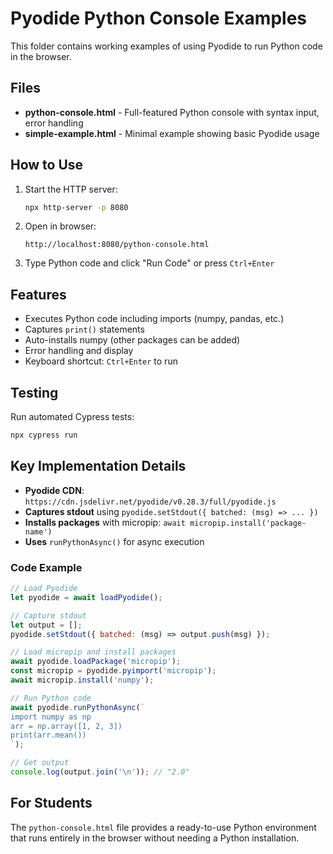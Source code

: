 # Pyodide Python Console Examples

This folder contains working examples of using Pyodide to run Python code in the browser.

## Files

- **python-console.html** - Full-featured Python console with syntax input, error handling
- **simple-example.html** - Minimal example showing basic Pyodide usage

## How to Use

1. Start the HTTP server:

   ```bash
   npx http-server -p 8080
   ```

2. Open in browser:

   ```
   http://localhost:8080/python-console.html
   ```

3. Type Python code and click "Run Code" or press `Ctrl+Enter`

## Features

- Executes Python code including imports (numpy, pandas, etc.)
- Captures `print()` statements
- Auto-installs numpy (other packages can be added)
- Error handling and display
- Keyboard shortcut: `Ctrl+Enter` to run

## Testing

Run automated Cypress tests:

```bash
npx cypress run
```

## Key Implementation Details

- **Pyodide CDN**: `https://cdn.jsdelivr.net/pyodide/v0.28.3/full/pyodide.js`
- **Captures stdout** using `pyodide.setStdout({ batched: (msg) => ... })`
- **Installs packages** with micropip: `await micropip.install('package-name')`
- **Uses** `runPythonAsync()` for async execution

### Code Example

```javascript
// Load Pyodide
let pyodide = await loadPyodide();

// Capture stdout
let output = [];
pyodide.setStdout({ batched: (msg) => output.push(msg) });

// Load micropip and install packages
await pyodide.loadPackage('micropip');
const micropip = pyodide.pyimport('micropip');
await micropip.install('numpy');

// Run Python code
await pyodide.runPythonAsync(`
import numpy as np
arr = np.array([1, 2, 3])
print(arr.mean())
`);

// Get output
console.log(output.join('\n')); // "2.0"
```

## For Students

The `python-console.html` file provides a ready-to-use Python environment that runs entirely in the browser without needing a Python installation.
